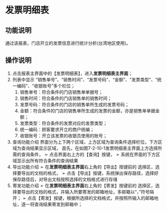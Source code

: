# 发票明细表

## 功能说明

通过该报表，门店开立的发票信息进行统计分析(台湾地区使用)。

## 操作说明

1.	点击报表主界面中的【发票明细表】，进入**发票明细表主界面**；
2.	列表中显示 “销售单号”、“销售时间”、“发票号码”、“金额”、“发票类型”、“统一编码”、“收银账号”多个栏位；
 	1. 销售单号：符合条件的门店销售单单据号；
 	2. 销售时间：符合条件的门店销售单的销售时间；
 	3. 发票号码：符合条件的门店的销售单所生成的发票号码；
 	4. 金额：符合条件的门店的销售单所生成的发票的金额，亦是销售单单据金额；
 	5. 发票类型：符合条件的发票对应的发票类型；
 	6. 统一编码：顾客要求开立的商户统编；
 	7. 收银账号：开立该发票的收银员使用的账号；
3.	查询功能介绍
	界面分为上下两个区域，上方区域为查询条件选择栏位，下方区域为查询结果显示区域，
	首先，在如图7-2-10-1发票明细表主界面上方选择所需的查询条件，
➢	点击界面右上方的【查询】按键，
➢	系统在界面的下方区域显示出所有符合条件的查询结果
4.	导出功能介绍
➢	在**发票明细表主界面**右上角的【导出】按键前的 选择区，选择要导出的文档的格式，
➢	点击【导出】按键，系统弹出保存路径，选择好保存路径后，对导出文档按照选择的文档格式进行存储
5.	寄发功能介绍
➢	在**发票明细表主界面**右上角的【寄发】按键前的 选择区，选择要导出的文档的格式，并输入所要寄发的邮箱地址，多邮箱以“，”符号隔开；
➢	点击【寄发】按键，根据所选择的文档格式，并按照所输入的邮箱地址，逐一将查询结果寄发到邮箱中；
